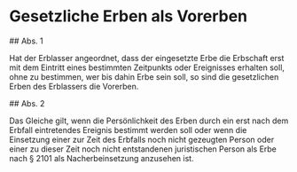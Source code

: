 # Gesetzliche Erben als Vorerben



\#\# Abs. 1

 Hat der Erblasser angeordnet, dass der eingesetzte Erbe die Erbschaft erst mit dem Eintritt eines bestimmten Zeitpunkts oder Ereignisses erhalten soll, ohne zu bestimmen, wer bis dahin Erbe sein soll, so sind die gesetzlichen Erben des Erblassers die Vorerben.

\#\# Abs. 2

 Das Gleiche gilt, wenn die Persönlichkeit des Erben durch ein erst nach dem Erbfall eintretendes Ereignis bestimmt werden soll oder wenn die Einsetzung einer zur Zeit des Erbfalls noch nicht gezeugten Person oder einer zu dieser Zeit noch nicht entstandenen juristischen Person als Erbe nach § 2101 als Nacherbeinsetzung anzusehen ist. 

